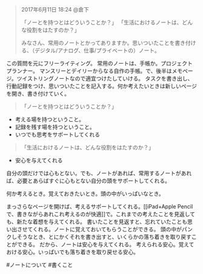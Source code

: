 >2017年6月11日 18:24 @倉下
>
>「ノーとを持つとはどういうことか？」
>「生活におけるノートは、どんな役割をはたすのか？」
>
>みなさん、常用のノートとかってありますか。思いついたことを書き付ける、（デジタル/アナログ、仕事/プライベートの）ノート。

この質問を元にフリーライティング。
常用のノートは、手帳か。プロジェクトプランナー。
マンスリーとデイリーからなる自作の手帳。で、後半はメモページ。ツイストリングノートなので適宜つけたしていける。
タスクを書き出し、行動記録をつけ、思いついたことを記入する。何か考えたいときは新しいページを開き、書き付けていく。

>「ノーとを持つとはどういうことか？」

- 考える場を持つということ。
- 記録を残す場を持つということ。
- いつでも思考をサポートしてくれる

>「生活におけるノートは、どんな役割をはたすのか？」

- 安心を与えてくれる

自分の頭だけでは心もとない。でも、ノートがあれば、常用するノートがあれば、必要とあらばすぐに心もとない自分の頭をサポートしてくれる。

何か考えるとき。覚えておきたいとき。頭の中がいっぱいなとき。

まっさらなページを開けば、考えるサポートしてくれる。[[iPad+Apple Pencilで、書きながらあれこれ考えるのが快適]]で。これまでの考えたことを見返しても、新たな着想を与えてくれる。
書いたことを見返すと、忘れていたことも思い出させてくれる。ノートに覚えておいてもらうことができる。
頭の中がパンクしそうなとき、とにかくそれを書き出すと、いくらかの落ち着きを取り戻すことができる。
だから、ノートは安心を与えてくれる。
考えられる安心。覚えておける安心。いっぱいでも落ち着きを取り戻せる安心。

#ノートについて #書くこと 